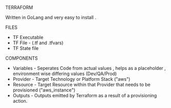 TERRAFORM 

Written in GoLang and very easy to install . 

FILES
  * TF Executable
  * TF File - (.tf and .tfvars)
  * TF State file
 
COMPONENTS 
  * Variables - Seperates Code from actual values ,  helps as a placeholder , environment wise differing values (Dev/QA/Prod)
  * Provider - Target Technology or Platform Stack ("aws") 
  * Resource - Target Resource within that Provider that needs to be provisioned ("aws_instance") 
  * Outputs - Outputs emitted by Terraform as a result of a provisioning action. 
    
 
